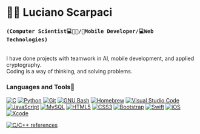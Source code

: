 # 🧔🏻 Luciano Scarpaci

### **`(Computer Scientist💻🧔🏻/📲Mobile Developer/💻Web Technologies)`**
\
I have done projects with teamwork in AI, mobile development, and applied cryptography.
\
Coding is a way of thinking, and solving problems.
### Languages and Tools📠
[![C][1]][1]
[![Python][2]][2]
[![Git][3]][3]
[![GNU Bash][4]][4]
[![Homebrew][5]][5]
[![Visual Studio Code][6]][6]
[![JavaScript][7]][7]
[![MySQL][8]][8]
[![HTML5][9]][9]
[![CSS3][10]][10]
[![Bootstrap][11]][11]
[![Swift][12]][12]
[![iOS][13]][13]
[![Xcode][14]][14]

[1]: https://custom-icon-badges.demolab.com/badge/-C/C++-blue?style=for-the-badge&logoColor=white&logo=c 
[2]: https://custom-icon-badges.demolab.com/badge/-Python-FEFE64?style=for-the-badge&logoColor=blue&logo=Python 
[12]: https://custom-icon-badges.demolab.com/badge/-Swift-orange?style=for-the-badge&logoColor=white&logo=Swift
[13]: https://custom-icon-badges.demolab.com/badge/-iOS-C0C0C0?style=for-the-badge&logoColor=black&logo=iOS
[7]: https://custom-icon-badges.demolab.com/badge/-JavaScript-FEFE64?style=for-the-badge&logoColor=black&logo=JavaScript
[8]: https://custom-icon-badges.demolab.com/badge/-MySQL-00FFFF?style=for-the-badge&logoColor=black&logo=MySQL
[9]: https://custom-icon-badges.demolab.com/badge/-HTML-orange?style=for-the-badge&logoColor=black&logo=HTML5
[10]: https://custom-icon-badges.demolab.com/badge/-CSS-blue?style=for-the-badge&logoColor=black&logo=CSS3
[11]: https://custom-icon-badges.demolab.com/badge/-Bootstrap-8A00FF?style=for-the-badge&logoColor=white&logo=Bootstrap
[3]: https://custom-icon-badges.demolab.com/badge/-Git-orange?style=for-the-badge&logoColor=black&logo=Git
[4]: https://custom-icon-badges.demolab.com/badge/-Bash-white?style=for-the-badge&logoColor=black&logo=gnubash
[5]: https://custom-icon-badges.demolab.com/badge/-Homebrew-FFDF7F?style=for-the-badge&logoColor=black&logo=Homebrew
[6]: https://custom-icon-badges.demolab.com/badge/-Visual%20Studio%20Code-white?style=for-the-badge&logoColor=blue&logo=visualstudiocode
[14]: https://custom-icon-badges.demolab.com/badge/-Xcode-blue?style=for-the-badge&logoColor=white&logo=xcode

<p align="left">
    <a href="https://www.tutorialspoint.com/cplusplus/index.htm">
        <img alt="C/C++ references" title="C/C++ references" src="https://custom-icon-badges.demolab.com/badge/-C/C++-blue?style=for-the-badge&logoColor=white&logo=c"/></a>





